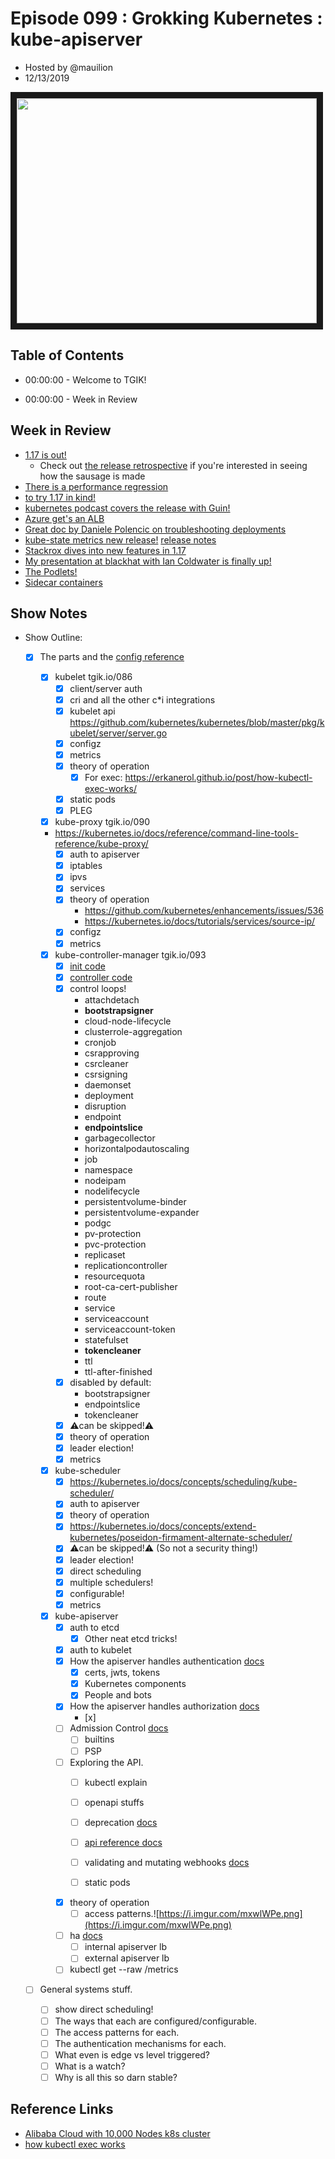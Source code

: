 # Episode 099 : Grokking Kubernetes : kube-apiserver

- Hosted by @mauilion
- 12/13/2019

<!--- Thumbnailed embed of the video, n8Xo_ghCIOSY is the video id from the youtube url --->

<a href="https://www.youtube.com/watch?v=582HunYxrgY
" target="_blank"><img src="https://i.imgur.com/huW7Okj.jpg" width="480" height="360" border="10" /></a>
## Table of Contents

- 00:00:00 - Welcome to TGIK!![]()

- 00:00:00 - Week in Review

## Week in Review

- [1.17 is out!](https://kubernetes.io/blog/2019/12/09/kubernetes-1-17-release-announcement/)
    - Check out [the release retrospective](https://www.youtube.com/watch?v=XQaC5ke9SHc) if you're interested in seeing how the sausage is made
- [There is a performance regression](https://github.com/kubernetes/kubernetes/pull/85810)
- [to try 1.17 in kind!](https://twitter.com/BenTheElder/status/1204184462088519686?s=20)
- [kubernetes podcast covers the release with Guin!](https://kubernetespodcast.com/episode/083-kubernetes-1.17/)
- [Azure get's an ALB](https://azure.microsoft.com/en-au/blog/application-gateway-ingress-controller-for-azure-kubernetes-service/)
- [Great doc by Daniele Polencic on troubleshooting deployments](https://learnk8s.io/troubleshooting-deployments)
- [kube-state metrics new release!](https://twitter.com/tariq1890/status/1204121224428711936?s=20) [release notes](https://github.com/kubernetes/kube-state-metrics/releases/tag/v1.9.0-rc.0)
- [Stackrox dives into new features in 1.17](https://www.stackrox.com/post/2019/12/whats-new-in-kubernetes-1.17-a-deeper-look-at-new-features/)
- [My presentation at blackhat with Ian Coldwater is finally up!](https://twitter.com/IanColdwater/status/1205350978360414209?s=20)
- [The Podlets!](https://thepodlets.io/)
- [Sidecar containers](https://github.com/kubernetes/enhancements/blob/master/keps/sig-apps/sidecarcontainers.md)

## Show Notes
- Show Outline:
    - [x] The parts and the [config reference](https://kubernetes.io/docs/reference/#config-reference)
        
        - [x] kubelet tgik.io/086
            - [x] client/server auth
            - [x] cri and all the other c\*i integrations
            - [x] kubelet api https://github.com/kubernetes/kubernetes/blob/master/pkg/kubelet/server/server.go
            - [x] configz
            - [x] metrics
            - [x] theory of operation
                - [x] For exec: https://erkanerol.github.io/post/how-kubectl-exec-works/
            - [x] static pods
            - [x] PLEG
              
        - [x] kube-proxy tgik.io/090
        - https://kubernetes.io/docs/reference/command-line-tools-reference/kube-proxy/
            - [x] auth to apiserver
            - [x] iptables
            - [x] ipvs
            - [x] services
            - [x] theory of operation
                - https://github.com/kubernetes/enhancements/issues/536
                - https://kubernetes.io/docs/tutorials/services/source-ip/
            - [x] configz
            - [x] metrics
        
        - [x] kube-controller-manager tgik.io/093
            - [x] [init code](https://github.com/kubernetes/kubernetes/blob/master/cmd/kube-controller-manager/app/controllermanager.go#L373) 
            - [x] [controller code](https://github.com/kubernetes/kubernetes/tree/master/pkg/controller)
            - [x] control loops!
                - attachdetach
                - **bootstrapsigner**
                - cloud-node-lifecycle
                - clusterrole-aggregation
                - cronjob
                - csrapproving
                - csrcleaner
                - csrsigning
                - daemonset
                - deployment
                - disruption
                - endpoint
                - **endpointslice**
                - garbagecollector
                - horizontalpodautoscaling
                - job
                - namespace
                - nodeipam
                - nodelifecycle
                - persistentvolume-binder
                - persistentvolume-expander
                - podgc
                - pv-protection
                - pvc-protection
                - replicaset
                - replicationcontroller
                - resourcequota
                - root-ca-cert-publisher
                - route
                - service
                - serviceaccount
                - serviceaccount-token
                - statefulset
                - **tokencleaner**
                - ttl
                - ttl-after-finished
            - [x] disabled by default:
                - bootstrapsigner
                - endpointslice
                - tokencleaner
            - [x] :warning:can be skipped!:warning:
            - [x] theory of operation
            - [x] leader election!
            - [x] metrics
        
        - [x] kube-scheduler
            - [x] https://kubernetes.io/docs/concepts/scheduling/kube-scheduler/
            - [x] auth to apiserver
            - [x] theory of operation
            - [x] https://kubernetes.io/docs/concepts/extend-kubernetes/poseidon-firmament-alternate-scheduler/
            - [x] :warning:can be skipped!:warning: (So not a security thing!)
            - [x] leader election!
            - [x] direct scheduling
            - [x] multiple schedulers!
            - [x] configurable!
            - [x] metrics
    
        - [x] kube-apiserver
            - [x] auth to etcd
                - [x] Other neat etcd tricks!
            - [x] auth to kubelet
            - [x] How the apiserver handles authentication [docs](https://kubernetes.io/docs/reference/access-authn-authz/authentication/)
                - [x] certs, jwts, tokens
                - [x] Kubernetes components
                - [x] People and bots
            - [x] How the apiserver handles authorization [docs](https://kubernetes.io/docs/reference/access-authn-authz/authorization/)
                - [x] 
            - [ ] Admission Control [docs](https://kubernetes.io/docs/reference/access-authn-authz/admission-controllers/)
                - [ ] builtins
                - [ ] PSP
            - [ ] Exploring the API.
                - [ ] kubectl explain
                - [ ] openapi stuffs
                - [ ] deprecation [docs](https://kubernetes.io/docs/reference/using-api/deprecation-policy/)
                - [ ] [api reference docs](https://kubernetes.io/docs/reference/using-api/api-concepts)
        
                - [ ] validating and mutating webhooks [docs](https://kubernetes.io/docs/reference/access-authn-authz/extensible-admission-controllers/)
                - [ ] static pods
            - [x] theory of operation
                - [ ] access patterns.![https://i.imgur.com/mxwlWPe.png](https://i.imgur.com/mxwlWPe.png) 
            - [ ] ha [docs](https://kubernetes.io/docs/setup/production-environment/tools/kubeadm/high-availability/)
                - [ ] internal apiserver lb
                - [ ] external apiserver lb
            - [ ] kubectl get --raw /metrics
    - [ ] General systems stuff.
        - [ ] show direct scheduling!
        - [ ] The ways that each are configured/configurable.
        - [ ] The access patterns for each.
        - [ ] The authentication mechanisms for each.
        - [ ] What even is edge vs level triggered?
        - [ ] What is a watch?
        - [ ] Why is all this so darn stable?

## Reference Links
- [Alibaba Cloud with 10,000 Nodes k8s cluster](https://medium.com/@Alibaba_Cloud/how-does-alibaba-ensure-the-performance-of-system-components-in-a-10-000-node-kubernetes-cluster-ff0786cade32)
- [how kubectl exec works](https://erkanerol.github.io/post/how-kubectl-exec-works/)